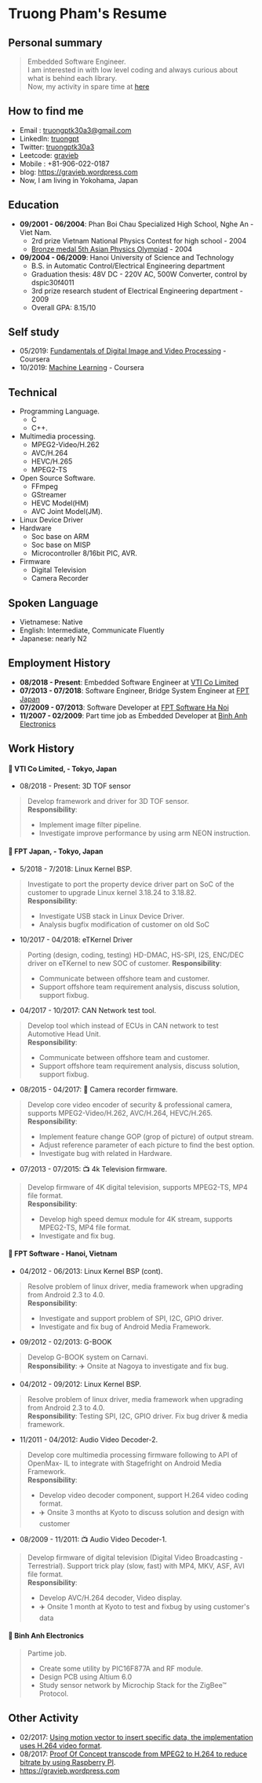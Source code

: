 # Truong Pham's Resume

## Personal summary
> Embedded Software Engineer.\
> I am interested in with low level coding and always curious about what is behind each library.\
> Now, my activity in spare time at [here](https://github.com/truongpt/resume/blob/master/current_activity.md)

## How to find me
- Email : truongptk30a3@gmail.com  
- LinkedIn: [truongpt](https://www.linkedin.com/in/truongpt)
- Twitter: [truongptk30a3](https://twitter.com/truongptk30a3)
- Leetcode: [gravieb](https://leetcode.com/gravieb/)
- Mobile : +81-906-022-0187  
- blog: https://gravieb.wordpress.com
- Now, I am living in Yokohama, Japan

## Education
- **09/2001 - 06/2004**: Phan Boi Chau Specialized High School, Nghe An - Viet Nam.
  - 2rd prize Vietnam National Physics Contest for high school - 2004
  - [Bronze medal 5th Asian Physics Olympiad](https://vi.wikipedia.org/wiki/Vi%E1%BB%87t_Nam_t%E1%BA%A1i_Olympic_V%E1%BA%ADt_l%C3%BD_ch%C3%A2u_%C3%81) - 2004
- **09/2004 - 06/2009**: Hanoi University of Science and Technology
  - B.S. in Automatic Control/Electrical Engineering department
  - Graduation thesis: 48V DC - 220V AC, 500W Converter, control by dspic30f4011
  - 3rd prize research student of Electrical Engineering department - 2009
  - Overall GPA: 8.15/10  

## Self study
- 05/2019: [Fundamentals of Digital Image and Video Processing](https://github.com/truongpt/resume/blob/master/cerfiticate/Fundamentals_of_Digital_Image_and_Video.pdf) - Coursera
- 10/2019: [Machine Learning](https://github.com/truongpt/resume/blob/master/cerfiticate/Machine_learning.pdf) - Coursera

## Technical
- Programming Language.
  - C
  - C++.
- Multimedia processing.
  - MPEG2-Video/H.262
  - AVC/H.264
  - HEVC/H.265
  - MPEG2-TS
- Open Source Software. 
  - FFmpeg
  - GStreamer
  - HEVC Model(HM)
  - AVC Joint Model(JM).
- Linux Device Driver
- Hardware
  - Soc base on ARM
  - Soc base on MISP
  - Microcontroller 8/16bit PIC, AVR.
- Firmware
  - Digital Television
  - Camera Recorder

## Spoken Language
- Vietnamese: Native
- English: Intermediate, Communicate Fluently
- Japanese: nearly N2

## Employment History
- **08/2018 - Present**: Embedded Software Engineer at [VTI Co Limited](http://vti.com.vn)
- **07/2013 - 07/2018**: Software Engineer, Bridge System Engineer at [FPT Japan](https://www.fpt-software.jp/fpt-japan)
- **07/2009 - 07/2013**: Software Developer at [FPT Software Ha Noi](https://www.fpt-software.com/)
- **11/2007 - 02/2009**: Part time job as Embedded Developer at [Binh Anh Electronics](http://binhanh.vn)

## Work History
#### :pushpin: VTI Co Limited, - Tokyo, Japan
- 08/2018 - Present: 3D TOF sensor
> Develop framework and driver for 3D TOF sensor.  
> **Responsibility**: 
> - Implement image filter pipeline. 
> - Investigate improve performance by using arm NEON instruction.

#### :pushpin: FPT Japan, - Tokyo, Japan
- 5/2018 - 7/2018: Linux Kernel BSP.
> Investigate to port the property device driver part on SoC of the customer to upgrade Linux kernel 3.18.24 to 3.18.82.  
> **Responsibility**: 
> - Investigate USB stack in Linux Device Driver.
> - Analysis bugfix modification of customer on old SoC

- 10/2017 - 04/2018: eTKernel Driver
> Porting (design, coding, testing) HD-DMAC, HS-SPI, I2S, ENC/DEC driver on eTKernel to new SOC of customer.
> **Responsibility**:
> - Communicate between offshore team and customer.  
> - Support offshore team requirement analysis, discuss solution, support fixbug.

- 04/2017 - 10/2017: CAN Network test tool.
> Develop tool which instead of ECUs in CAN network to test Automotive Head Unit.  
> **Responsibility**: 
> - Communicate between offshore team and customer.  
> - Support offshore team requirement analysis, discuss solution, support fixbug.

- 08/2015 - 04/2017: :movie_camera: Camera recorder firmware.
> Develop core video encoder of security & professional camera, supports MPEG2-Video/H.262, AVC/H.264, HEVC/H.265.  
> **Responsibility**: 
> - Implement feature change GOP (grop of picture) of output stream.  
> - Adjust reference parameter of each picture to find the best option.  
> - Investigate bug with related in Hardware.  

- 07/2013 - 07/2015: :tv: 4k Television firmware. 
> Develop firmware of 4K digital television, supports MPEG2-TS, MP4 file format.  
> **Responsibility**: 
> - Develop high speed demux module for 4K stream, supports MPEG2-TS, MP4 file format.
> - Investigate and fix bug.

#### :pushpin: FPT Software - Hanoi, Vietnam
- 04/2012 - 06/2013: Linux Kernel BSP (cont).
> Resolve problem of linux driver, media framework when upgrading
from Android 2.3 to 4.0.\
> **Responsibility**: 
> - Investigate and support problem of SPI, I2C, GPIO driver.  
> - Investigate and fix bug of Android Media Framework.

- 09/2012 - 02/2013: G-BOOK
> Develop G-BOOK system on Carnavi.  
> **Responsibility**: :airplane: Onsite at Nagoya to investigate and fix bug.

- 04/2012 - 09/2012: Linux Kernel BSP.
> Resolve problem of linux driver, media framework when upgrading from Android 2.3
to 4.0.  
> **Responsibility**: Testing SPI, I2C, GPIO driver. Fix bug driver & media framework.

- 11/2011 - 04/2012: Audio Video Decoder-2.
> Develop core multimedia processing firmware following to API of OpenMax-
IL to integrate with Stagefright on Android Media Framework.  
> **Responsibility**: 
> - Develop video decoder component, support H.264 video coding format.
> - :airplane: Onsite 3 months at Kyoto to discuss solution and design with customer

- 08/2009 - 11/2011: :tv: Audio Video Decoder-1.
> Develop firmware of digital television (Digital Video Broadcasting - Terrestrial).
Support trick play (slow, fast) with MP4, MKV, ASF, AVI file format.  
> **Responsibility**: 
> - Develop AVC/H.264 decoder, Video display.
> - :airplane: Onsite 1 month at Kyoto to test and fixbug by using customer's data

#### :pushpin: Binh Anh Electronics
> Partime job.  
> - Create some utility by PIC16F877A and RF module.  
> - Design PCB using Altium 6.0  
> - Study sensor network by Microchip Stack for the ZigBee™ Protocol.  

## Other Activity
- 02/2017: [Using motion vector to insert specific data, the implementation uses H.264 video format](https://github.com/truongpt/video_watermarking).
- 08/2017: [Proof Of Concept transcode from MPEG2 to H.264 to reduce bitrate by using Raspberry PI](https://github.com/truongpt/omxtranscoder).
- https://gravieb.wordpress.com

